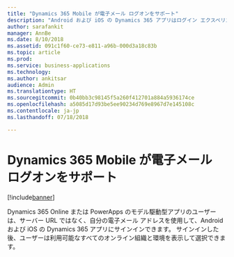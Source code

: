 ```yaml
---
title: "Dynamics 365 Mobile が電子メール ログオンをサポート"
description: "Android および iOS の Dynamics 365 アプリはログイン エクスペリエンスの向上をサポートします"
author: sarafankit
manager: AnnBe
ms.date: 8/10/2018
ms.assetid: 091c1f60-ce73-e811-a96b-000d3a18c83b
ms.topic: article
ms.prod: 
ms.service: business-applications
ms.technology: 
ms.author: ankitsar
audience: Admin
ms.translationtype: HT
ms.sourcegitcommit: 0b40bb3c98145f5a260f412701a884a5936174ce
ms.openlocfilehash: a5085d17d93be5ee90234d769e8967d7e145108c
ms.contentlocale: ja-jp
ms.lasthandoff: 07/18/2018

---
```

# <a name="dynamics-365-mobile-support-email-login"></a>Dynamics 365 Mobile が電子メール ログオンをサポート


[!include[banner](../../includes/banner.md)]

Dynamics 365 Online または PowerApps のモデル駆動型アプリのユーザーは、サーバー URL ではなく、自分の電子メール アドレスを使用して、Android および iOS の Dynamics 365 アプリにサインインできます。 サインインした後、ユーザーは利用可能なすべてのオンライン組織と環境を表示して選択できます。

